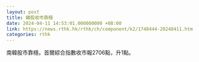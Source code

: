 ```yaml
---
layout: post
title: 韓股收市靠穩
date: 2024-04-11 14:53:01.000000000 +08:00
link: https://news.rthk.hk/rthk/ch/component/k2/1748444-20240411.htm
categories: rthk
---
```


南韓股市靠穩。首爾綜合指數收市報2706點，升1點。
